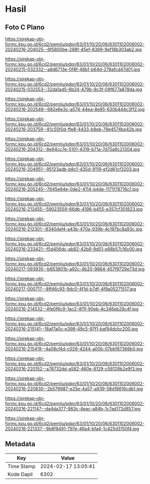 # Hasil

## Foto C Plano

https://sirekap-obj-formc.kpu.go.id/6cd2/pemilu/pdpr/63/01/10/20/06/6301102006002-20240216-204025--6f5800be-288f-45ef-8369-9ef18b303ab2.jpg

https://sirekap-obj-formc.kpu.go.id/6cd2/pemilu/pdpr/63/01/10/20/06/6301102006002-20240215-032332--a8d6713e-0f8f-48b1-b64d-278afcd47d01.jpg

https://sirekap-obj-formc.kpu.go.id/6cd2/pemilu/pdpr/63/01/10/20/06/6301102006002-20240215-032553--32da1ad5-6b24-479b-9c3f-09f677a878da.jpg

https://sirekap-obj-formc.kpu.go.id/6cd2/pemilu/pdpr/63/01/10/20/06/6301102006002-20240216-202549--682e6e3c-a574-44ea-8e85-630b444c3f12.jpg

https://sirekap-obj-formc.kpu.go.id/6cd2/pemilu/pdpr/63/01/10/20/06/6301102006002-20240216-203759--81c55f0d-ffe8-4433-b8eb-79e4574be42b.jpg

https://sirekap-obj-formc.kpu.go.id/6cd2/pemilu/pdpr/63/01/10/20/06/6301102006002-20240216-204312--8e94cc7e-5101-4319-b71a-7d75a9c21304.jpg

https://sirekap-obj-formc.kpu.go.id/6cd2/pemilu/pdpr/63/01/10/20/06/6301102006002-20240216-204951--95123adb-b8c1-435d-9119-ef2d61cf3203.jpg

https://sirekap-obj-formc.kpu.go.id/6cd2/pemilu/pdpr/63/01/10/20/06/6301102006002-20240216-205245--7645e64e-0de2-4114-b4de-1171f78716c1.jpg

https://sirekap-obj-formc.kpu.go.id/6cd2/pemilu/pdpr/63/01/10/20/06/6301102006002-20240216-212455--59023559-66db-4198-b455-e357cf301823.jpg

https://sirekap-obj-formc.kpu.go.id/6cd2/pemilu/pdpr/63/01/10/20/06/6301102006002-20240216-212301--8340daf4-a43b-470a-939b-4c197bc8a93c.jpg

https://sirekap-obj-formc.kpu.go.id/6cd2/pemilu/pdpr/63/01/10/20/06/6301102006002-20240216-233421--f5d456dc-ab82-42b8-9d51-e88b57c16c00.jpg

https://sirekap-obj-formc.kpu.go.id/6cd2/pemilu/pdpr/63/01/10/20/06/6301102006002-20240217-093935--b653801b-a92c-4b20-9864-457f9729e73d.jpg

https://sirekap-obj-formc.kpu.go.id/6cd2/pemilu/pdpr/63/01/10/20/06/6301102006002-20240217-000717--8ff46c93-9dc0-4f1d-b7df-4f9a05271517.jpg

https://sirekap-obj-formc.kpu.go.id/6cd2/pemilu/pdpr/63/01/10/20/06/6301102006002-20240216-214532--4fe0f6c9-1ac2-4f1f-90eb-4c346eb28c4f.jpg

https://sirekap-obj-formc.kpu.go.id/6cd2/pemilu/pdpr/63/01/10/20/06/6301102006002-20240216-215141--18af7a0c-e398-49c5-97f1-baf94dcbc200.jpg

https://sirekap-obj-formc.kpu.go.id/6cd2/pemilu/pdpr/63/01/10/20/06/6301102006002-20240216-215419--4a08cf4d-c026-4244-a00b-07bbf87366b0.jpg

https://sirekap-obj-formc.kpu.go.id/6cd2/pemilu/pdpr/63/01/10/20/06/6301102006002-20240216-220152--a78732dd-a582-460e-8129-c58128b2e9f3.jpg

https://sirekap-obj-formc.kpu.go.id/6cd2/pemilu/pdpr/63/01/10/20/06/6301102006002-20240216-220830--2b579987-e25e-4a57-a939-58d18616cdb1.jpg

https://sirekap-obj-formc.kpu.go.id/6cd2/pemilu/pdpr/63/01/10/20/06/6301102006002-20240216-221147--da4da377-983c-4eac-a84b-1c7ad172d857.jpg

https://sirekap-obj-formc.kpu.go.id/6cd2/pemilu/pdpr/63/01/10/20/06/6301102006002-20240216-221337--9b8f8491-797e-46a4-bfa4-1c425d3150f4.jpg


## Metadata

| Key        | Value               |
| ---------- | ------------------- |
| Time Stamp | 2024-02-17 13:05:41 |
| Kode Dapil | 6302                |



